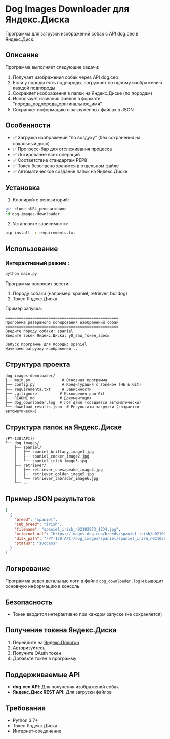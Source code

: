 # Dog Images Downloader для Яндекс.Диска

Программа для загрузки изображений собак с API dog.ceo в Яндекс.Диск.

## Описание

Программа выполняет следующие задачи:
1. Получает изображения собак через API dog.ceo
2. Если у породы есть подпороды, загружает по одному изображению каждой подпороды
3. Сохраняет изображения в папки на Яндекс.Диске (по породам)
4. Использует названия файлов в формате "порода_подпорода_оригинальное_имя"
5. Сохраняет информацию о загруженных файлах в JSON

## Особенности

- ✅ Загрузка изображений "по воздуху" (без сохранения на локальный диск)
- ✅ Прогресс-бар для отслеживания процесса
- ✅ Логирование всех операций
- ✅ Соответствие стандартам PEP8
- ✅ Токен безопасно хранится в отдельном файле
- ✅ Автоматическое создание папок на Яндекс.Диске

## Установка

1. Клонируйте репозиторий:
```bash
git clone <URL_репозитория>
cd dog-images-downloader
```



2. Установите зависимости:
```bash
pip install -r requirements.txt
```



## Использование

### Интерактивный режим :
```bash
python main.py
```

Программа попросит ввести:
1. Породу собаки (например: spaniel, retriever, bulldog)
2. Токен Яндекс.Диска

Пример запуска:
```
==================================================
Программа резервного копирования изображений собак
==================================================
Введите породу собаки: spaniel
Введите токен Яндекс.Диска: y0_ваш_токен_здесь

Запуск программы для породы: spaniel
Начинаем загрузку изображений...
```



## Структура проекта

```
dog-images-downloader/
├── main.py              # Основная программа
├── config.py            # Конфигурация с токеном (НЕ в Git)
├── requirements.txt     # Зависимости
├── .gitignore          # Исключения для Git
├── README.md           # Документация
├── dog_downloader.log  # Лог файл (создается автоматически)
└── download_results.json  # Результаты загрузки (создается автоматически)
```

## Структура папок на Яндекс.Диске

```
/PY-130(API)/
└── dog_images/
    ├── spaniel/
    │   ├── spaniel_brittany_image1.jpg
    │   ├── spaniel_cocker_image2.jpg
    │   └── spaniel_irish_image3.jpg
    ├── retriever/
    │   ├── retriever_chesapeake_image4.jpg
    │   ├── retriever_golden_image5.jpg
    │   └── retriever_labrador_image6.jpg
    └── ...
```

## Пример JSON результатов

```json
[
  {
    "breed": "spaniel",
    "sub_breed": "irish",
    "filename": "spaniel_irish_n02102973_1234.jpg",
    "original_url": "https://images.dog.ceo/breeds/spaniel-irish/n02102973_1234.jpg",
    "disk_path": "/PY-130(API)/dog_images/spaniel/spaniel_irish_n02102973_1234.jpg",
    "status": "success"
  }
]
```

## Логирование

Программа ведет детальные логи в файле `dog_downloader.log` и выводит основную информацию в консоль.

## Безопасность

- Токен вводится интерактивно при каждом запуске (не сохраняется)


## Получение токена Яндекс.Диска

1. Перейдите на [Яндекс.Полигон](https://yandex.ru/dev/disk/poligon/)
2. Авторизуйтесь
3. Получите OAuth токен
4. Добавьте токен в программу

## Поддерживаемые API

- **dog.ceo API**: Для получения изображений собак
- **Яндекс.Диск REST API**: Для загрузки файлов

## Требования

- Python 3.7+
- Токен Яндекс.Диска
- Интернет-соединение
